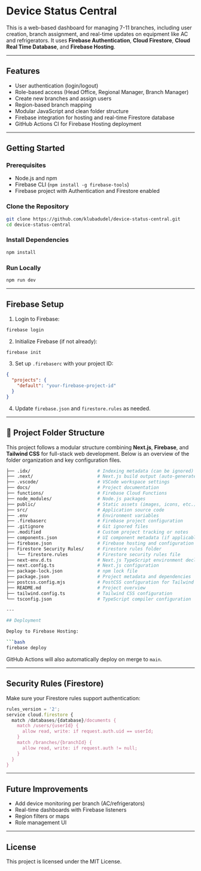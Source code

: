 
# Device Status Central

This is a web-based dashboard for managing 7-11 branches, including user creation, branch assignment, and real-time updates on equipment like AC and refrigerators. It uses **Firebase Authentication**, **Cloud Firestore**, **Cloud Real Time Database**, and **Firebase Hosting**.

---

##  Features

- User authentication (login/logout)
- Role-based access (Head Office, Regional Manager, Branch Manager)
- Create new branches and assign users
- Region-based branch mapping
- Modular JavaScript and clean folder structure
- Firebase integration for hosting and real-time Firestore database
- GitHub Actions CI for Firebase Hosting deployment

---

## Getting Started

### Prerequisites

- Node.js and npm
- Firebase CLI (`npm install -g firebase-tools`)
- Firebase project with Authentication and Firestore enabled

### Clone the Repository

```bash
git clone https://github.com/klubadudel/device-status-central.git
cd device-status-central
```

### Install Dependencies

```bash
npm install
```
### Run Locally

```bash
npm run dev
```
---

## Firebase Setup

1. Login to Firebase:

```bash
firebase login
```

2. Initialize Firebase (if not already):

```bash
firebase init
```

3. Set up `.firebaserc` with your project ID:

```json
{
  "projects": {
    "default": "your-firebase-project-id"
  }
}
```

4. Update `firebase.json` and `firestore.rules` as needed.

---

## 📁 Project Folder Structure

This project follows a modular structure combining **Next.js**, **Firebase**, and **Tailwind CSS** for full-stack web development. Below is an overview of the folder organization and key configuration files.

```bash
├── .idx/                         # Indexing metadata (can be ignored)
├── .next/                        # Next.js build output (auto-generated)
├── .vscode/                      # VSCode workspace settings
├── docs/                         # Project documentation
├── functions/                    # Firebase Cloud Functions
├── node_modules/                 # Node.js packages
├── public/                       # Static assets (images, icons, etc.)
├── src/                          # Application source code
├── .env                          # Environment variables
├── .firebaserc                   # Firebase project configuration
├── .gitignore                    # Git ignored files
├── .modified                     # Custom project tracking or notes
├── components.json               # UI component metadata (if applicable)
├── firebase.json                 # Firebase hosting and configuration
├── Firestore Security Rules/     # Firestore rules folder
│   └── firestore.rules           # Firestore security rules file
├── next-env.d.ts                 # Next.js TypeScript environment declaration
├── next.config.ts                # Next.js configuration
├── package-lock.json             # npm lock file
├── package.json                  # Project metadata and dependencies
├── postcss.config.mjs            # PostCSS configuration for Tailwind
├── README.md                     # Project overview
├── tailwind.config.ts            # Tailwind CSS configuration
└── tsconfig.json                 # TypeScript compiler configuration

---

## Deployment

Deploy to Firebase Hosting:

```bash
firebase deploy
```

GitHub Actions will also automatically deploy on merge to `main`.

---

## Security Rules (Firestore)

Make sure your Firestore rules support authentication:

```js
rules_version = '2';
service cloud.firestore {
  match /databases/{database}/documents {
    match /users/{userId} {
      allow read, write: if request.auth.uid == userId;
    }
    match /branches/{branchId} {
      allow read, write: if request.auth != null;
    }
  }
}
```

---

## Future Improvements

- Add device monitoring per branch (AC/refrigerators)
- Real-time dashboards with Firebase listeners
- Region filters or maps
- Role management UI

---

## License

This project is licensed under the MIT License.
